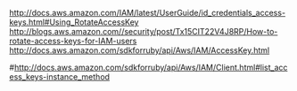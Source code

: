 http://docs.aws.amazon.com/IAM/latest/UserGuide/id_credentials_access-keys.html#Using_RotateAccessKey
http://blogs.aws.amazon.com//security/post/Tx15CIT22V4J8RP/How-to-rotate-access-keys-for-IAM-users
http://docs.aws.amazon.com/sdkforruby/api/Aws/IAM/AccessKey.html

#http://docs.aws.amazon.com/sdkforruby/api/Aws/IAM/Client.html#list_access_keys-instance_method
